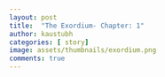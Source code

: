 ```yaml
---
layout: post
title:  "The Exordium- Chapter: 1"
author: kaustubh
categories: [ story]
image: assets/thumbnails/exordium.png
comments: true
---
```



